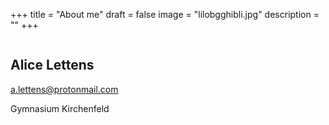 +++
title = "About me"
draft = false
image = "lilobgghibli.jpg"
description = ""
+++


![]()

## Alice Lettens

a.lettens@protonmail.com

Gymnasium Kirchenfeld
